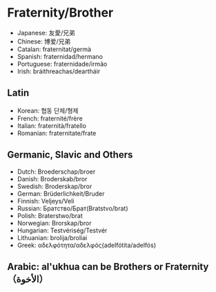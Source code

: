 # Fraternity/Brother

- Japanese: 友愛/兄弟
- Chinese: 博爱/兄弟
- Catalan: fraternitat/germà
- Spanish: fraternidad/hermano
- Portuguese: fraternidade/irmão
- Irish: bráithreachas/deartháir

## Latin

- Korean: 협동 단체/형제
- French: fraternité/frère
- Italian: fraternità/fratello
- Romanian: fraternitate/frate

## Germanic, Slavic and Others 

- Dutch: Broederschap/broer
- Danish: Broderskab/bror
- Swedish: Broderskap/bror
- German: Brüderlichkeit/Bruder
- Finnish: Veljeys/Veli
- Russian: Братство/Брат(Bratstvo/brat)
- Polish: Braterstwo/brat
- Norwegian: Brorskap/bror
- Hungarian: Testvériség/Testvér
- Lithuanian: brolija/broliai
- Greek: αδελφότητα/αδελφός(adelfótita/adelfós)

## Arabic: al'ukhua can be Brothers or Fraternity（الأخوة）
